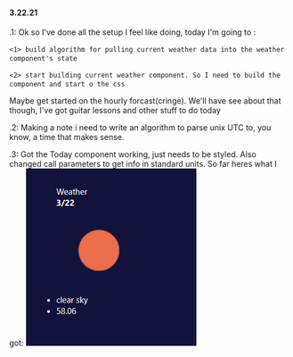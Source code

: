 #### 3.22.21

.1: Ok so I've done all the setup I feel like doing, today I'm going to :
```
<1> build algorithm for pulling current weather data into the weather component's state
```
```
<2> start building current weather component. So I need to build the component and start o the css
```
Maybe get started on the hourly forcast(cringe). We'll have see about that though, I've got guitar lessons and other stuff to do today

.2: Making a note i need to write an algorithm to parse unix UTC to, you know, a time that makes sense.

.3: Got the Today component working, just needs to be styled. Also changed call parameters to get info in standard units. So far heres what I got: ![todays weather](https://github.com/lucasBRYG/oskar/blob/main/assets/images/todays-weather-proto.png)